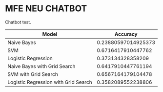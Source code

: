 # MFE NEU CHATBOT

Chatbot test.

| Model | Accuracy |
| ------ | ------ |
| Naive Bayes | 0.23880597014925373 |
| SVM |  0.6716417910447762|
| Logistic Regression | 0.373134328358209 |
| Naive Bayes with Grid Search | 0.6417910447761194 |
| SVM with Grid Search| 0.6567164179104478 |
| Logistic Regression with Grid Search | 0.3582089552238806 |